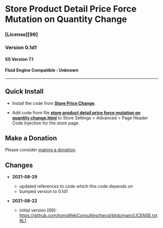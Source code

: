 # Store Product Detail Price Force Mutation on Quantity Change

### [License][99]

### Version 0.1d1

#### SS Version 7.1

#### Fluid Engine Compatible : Unknown

---

## Quick Install

* Install the code from
  **[Store Price Change](https://github.com/tomsWebConsulting/twcsl/tree/main/Store%20Price%20Change#store%20price%20change)**.
  
* Add code from file
  **[store product detail price force mutation on quantity change.html](store%20product%20detail%20price%20force%20mutation%20on%20quantity%20change.html#L1)**
  to Store Settings > Advanced > Page Header Code Injection for the store page.

## Make a Donation

Please consider [making a donation](https://github.com/tomsWebConsulting/twcsl#make-a-donation).

## Changes

* **2021-08-29**

  * updated references to code which this code depends on
  * bumped version to 0.1d1
  
* **2021-08-22**

  * initial version
[99]: https://github.com/tomsWebConsulting/twcsl/blob/main/LICENSE.txt#L1
